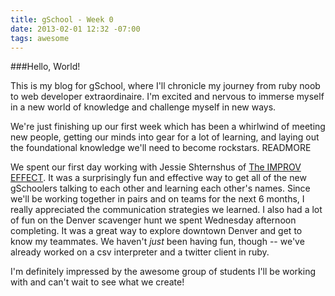 ```yaml
---
title: gSchool - Week 0
date: 2013-02-01 12:32 -07:00
tags: awesome
---
```


###Hello, World! 

This is my blog for gSchool, where I'll chronicle my journey from ruby noob to web developer extraordinaire. I'm excited and nervous to immerse myself in a new world of knowledge and challenge myself in new ways.

We're just finishing up our first week which has been a whirlwind of meeting new people, getting our minds into gear for a lot of learning, and laying out the foundational knowledge we'll need to become rockstars. READMORE

We spent our first day working with Jessie Shternshus of [The IMPROV EFFECT](http://www.improveffect.com). It was a surprisingly fun and effective way to get all of the new gSchoolers talking to each other and learning each other's names. Since we'll be working together in pairs and on teams for the next 6 months, I really appreciated the communication strategies we learned. I also had a lot of fun on the Denver scavenger hunt we spent Wednesday afternoon completing. It was a great way to explore downtown Denver and get to know my teammates. We haven't _just_ been having fun, though -- we've already worked on a csv interpreter and a twitter client in ruby. 

I'm definitely impressed by the awesome group of students I'll be working with and can't wait to see what we create!
